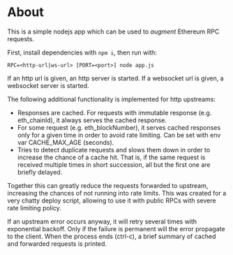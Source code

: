 # About

This is a simple nodejs app which can be used to _augment_ Ethereum RPC requests.

First, install dependencies with `npm i`, then run with:
```
RPC=<http-url|ws-url> [PORT=<port>] node app.js
```
 
 If an http url is given, an http server is started.
 If a websocket url is given, a websocket server is started.
 
 The following additional functionality is implemented for http upstreams:
  * Responses are cached. For requests with immutable response (e.g. eth_chainId), it always serves the cached response.  
  * For some request (e.g. eth_blockNumber), it serves cached responses only for a given time in order to avoid rate limiting. Can be set with env var CACHE_MAX_AGE (seconds).
  * Tries to detect duplicate requests and slows them down in order to increase the chance of a cache hit. That is, if the same request is received multiple times in short succession, all but the first one are briefly delayed.
 
 Together this can greatly reduce the requests forwarded to upstream, increasing the chances of not running into rate limits.
 This was created for a very chatty deploy script, allowing to use it with public RPCs with severe rate limiting policy.
 
 If an upstream error occurs anyway, it will retry several times with exponential backoff. Only if the failure is permanent will the error propagate to the client.
 When the process ends (ctrl-c), a brief summary of cached and forwarded requests is printed.

